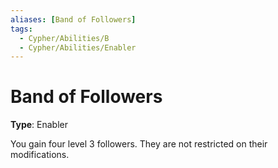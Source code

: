 ```yaml
---
aliases: [Band of Followers]
tags:
  - Cypher/Abilities/B
  - Cypher/Abilities/Enabler
---
```


# Band of Followers

**Type**: Enabler

You gain four level 3 followers. They are not restricted on their modifications.
